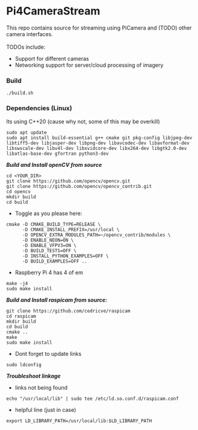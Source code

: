 # Pi4CameraStream
This repo contains source for streaming using PiCamera and (TODO) other camera interfaces.
<br><br>
TODOs include:
* Support for different cameras
* Networking support for server/cloud processing of imagery

### Build
```
./build.sh
```

### Dependencies (Linux)
Its using C++20 (cause why not, some of this may be overkill)
```
sudo apt update
sudo apt install build-essential g++ cmake git pkg-config libjpeg-dev libtiff5-dev libjasper-dev libpng-dev libavcodec-dev libavformat-dev libswscale-dev libv4l-dev libxvidcore-dev libx264-dev libgtk2.0-dev libatlas-base-dev gfortran python3-dev

```
***Build and Install openCV from source***
```
cd <YOUR_DIR>
git clone https://github.com/opencv/opencv.git
git clone https://github.com/opencv/opencv_contrib.git
cd opencv
mkdir build
cd build
```
* Toggle as you please here:
```
cmake -D CMAKE_BUILD_TYPE=RELEASE \
      -D CMAKE_INSTALL_PREFIX=/usr/local \
      -D OPENCV_EXTRA_MODULES_PATH=~/opencv_contrib/modules \
      -D ENABLE_NEON=ON \
      -D ENABLE_VFPV3=ON \
      -D BUILD_TESTS=OFF \
      -D INSTALL_PYTHON_EXAMPLES=OFF \
      -D BUILD_EXAMPLES=OFF ..
```
* Raspberry Pi 4 has 4 of em
```
make -j4
sudo make install
```

***Build and Install raspicam from source:***
```cd <YOUR_DIR>
git clone https://github.com/cedricve/raspicam
cd raspicam
mkdir build
cd build
cmake ..
make
sudo make install
```
* Dont forget to update links
```
sudo ldconfig
```

***Troubleshoot linkage***
* links not being found
```
echo "/usr/local/lib" | sudo tee /etc/ld.so.conf.d/raspicam.conf
```
* helpful line (just in case)
```
export LD_LIBRARY_PATH=/usr/local/lib:$LD_LIBRARY_PATH
``` 